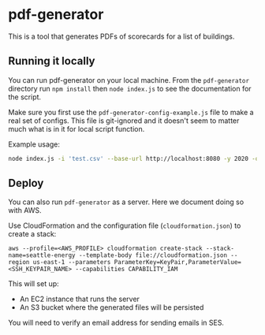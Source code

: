 # pdf-generator

This is a tool that generates PDFs of scorecards for a list of buildings.

## Running it locally

You can run pdf-generator on your local machine. From the `pdf-generator` directory run `npm install` then `node index.js` to see the documentation for the script.

Make sure you first use the `pdf-generator-config-example.js` file to make a real set of configs. This file is git-ignored and it doesn't seem to matter much what is in it for local script function.

Example usage: 
```bash
node index.js -i 'test.csv' --base-url http://localhost:8080 -y 2020 -o output
```

## Deploy

You can also run `pdf-generator` as a server. Here we document doing so with AWS.

Use CloudFormation and the configuration file (`cloudformation.json`) to create  a stack:

```
aws --profile=<AWS_PROFILE> cloudformation create-stack --stack-name=seattle-energy --template-body file://cloudformation.json --region us-east-1 --parameters ParameterKey=KeyPair,ParameterValue=<SSH_KEYPAIR_NAME> --capabilities CAPABILITY_IAM
```

This will set up:

 * An EC2 instance that runs the server
 * An S3 bucket where the generated files will be persisted

You will need to verify an email address for sending emails in SES.
